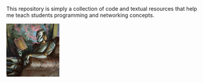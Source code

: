 This repository is simply a collection of code and textual resources that help me teach students programming and networking concepts. 

![](images/awesome.jpg)
